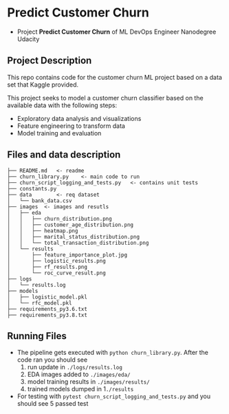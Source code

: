# Predict Customer Churn

- Project **Predict Customer Churn** of ML DevOps Engineer Nanodegree Udacity

## Project Description

This repo contains code for the customer churn ML project based on a data set that Kaggle provided.

This project seeks to model a customer churn classifier  based on the available data with the following steps: 

- Exploratory data analysis and visualizations
- Feature engineering to transform data
- Model training and evaluation 

## Files and data description

```
├── README.md   <- readme
├── churn_library.py    <- main code to run
├── churn_script_logging_and_tests.py   <- contains unit tests
├── constants.py
├── data        <- req dataset
│   └── bank_data.csv
├── images  <- images and resutls 
│   ├── eda
│   │   ├── churn_distribution.png
│   │   ├── customer_age_distribution.png
│   │   ├── heatmap.png
│   │   ├── marital_status_distribution.png
│   │   └── total_transaction_distribution.png
│   └── results
│       ├── feature_importance_plot.jpg
│       ├── logistic_results.png
│       ├── rf_results.png
│       └── roc_curve_result.png
├── logs
│   └── results.log
├── models
│   ├── logistic_model.pkl
│   └── rfc_model.pkl
├── requirements_py3.6.txt
├── requirements_py3.8.txt
```

## Running Files

- The pipeline gets executed with `python churn_library.py`. After the code ran you should see
    1. run update in `./logs/results.log`
    2. EDA images added to `./images/eda/`
    3. model training results in `./images/results/`
    4. trained models dumped in 1`./results`
- For testing with `pytest churn_script_logging_and_tests.py` and you should see 5 passed test
